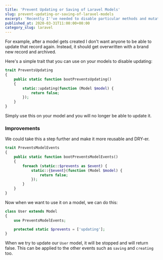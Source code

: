 ```yaml
---
title: 'Prevent Updating or Saving of Laravel Models'
slug: prevent-updating-or-saving-of-laravel-models
excerpt: 'Recently I''ve needed to disable particular methods and mutations on my Laravel models.'
published_at: 2020-03-31T11:00:00+00:00
category_slug: laravel
---
```

For example, after a model gets created I don't want anyone to be able to update that record again. Instead, it should get overwritten with a brand new record and archived.

Here's a simple trait that you can use on your models to disable updating:

```php
trait PreventsUpdating
{
    public static function bootPreventsUpdating()
    {
        static::updating(function (Model $model) {
            return false;
        });
    }
}
```

Simply use this on your model and you will no longer be able to update it.

### Improvements

We could take this a step further and make it more reusable and DRY-er.

```php
trait PreventsModelEvents
{
    public static function bootPreventsModelEvents()
    {
        foreach (static::$prevents as $event) {
            static::{$event}(function (Model $model) {
                return false;
            });
        }
    }
}
```

Now when we want to use it on a model, we can do this:

```php
class User extends Model
{
    use PreventsModelEvents;

    protected static $prevents = ['updating'];
}
```

When we try to update our `User` model, it will be stopped and will return false. This can be applied to the other events such as `saving` and `creating` too.